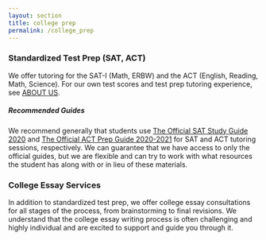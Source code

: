 ```yaml
---
layout: section
title: college prep
permalink: /college_prep
---
```


### Standardized Test Prep (SAT, ACT)

We offer tutoring for the SAT-I (Math, ERBW) and the ACT (English, Reading, Math, Science). For our own test scores and test prep tutoring experience, see <a href='/Onassis/about_us'>ABOUT US</a>. 

##### Recommended Guides

We recommend generally that students use <a href = 'https://collegereadiness.collegeboard.org/sat/inside-the-test/study-guide-students' target="_blank">The Official SAT Study Guide 2020</a> and <a href = 'https://www.act.org/content/act/en/products-and-services/the-act/test-preparation/the-official-guide.html' target="_blank">The Official ACT Prep Guide 2020-2021</a> for SAT and ACT tutoring sessions, respectively. We can guarantee that we have access to only the official guides, but we are flexible and can try to work with what resources the student has along with or in lieu of these materials. 

### College Essay Services

In addition to standardized test prep, we offer college essay consultations for all stages of the process, from brainstorming to final revisions. We understand that the college essay writing process is often challenging and highly individual and are excited to support and guide you through it. 
